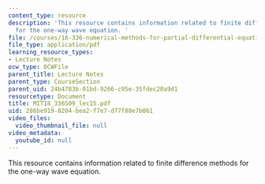 ```yaml
---
content_type: resource
description: 'This resource contains information related to finite difference methods
  for the one-way wave equation. '
file: /courses/18-336-numerical-methods-for-partial-differential-equations-spring-2009/286be9198204bea2f7e7d77f88e7b061_MIT18_336S09_lec15.pdf
file_type: application/pdf
learning_resource_types:
- Lecture Notes
ocw_type: OCWFile
parent_title: Lecture Notes
parent_type: CourseSection
parent_uid: 24b4783b-01bd-9266-c95e-35fdec20a9d1
resourcetype: Document
title: MIT18_336S09_lec15.pdf
uid: 286be919-8204-bea2-f7e7-d77f88e7b061
video_files:
  video_thumbnail_file: null
video_metadata:
  youtube_id: null
---
```

This resource contains information related to finite difference methods for the one-way wave equation. 

